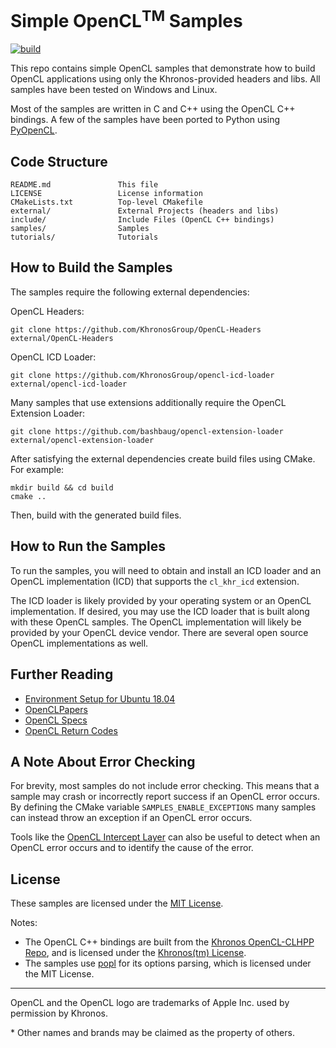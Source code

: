 # Simple OpenCL<sup>TM</sup> Samples

[![build](https://github.com/bashbaug/SimpleOpenCLSamples/workflows/build/badge.svg?branch=main)](https://github.com/bashbaug/SimpleOpenCLSamples/actions?query=workflow%3Abuild+branch%3Amain)

This repo contains simple OpenCL samples that demonstrate how to build
OpenCL applications using only the Khronos-provided headers and libs.
All samples have been tested on Windows and Linux.

Most of the samples are written in C and C++ using the OpenCL C++ bindings.
A few of the samples have been ported to Python using [PyOpenCL](https://pypi.org/project/pyopencl/).


## Code Structure

```
README.md               This file
LICENSE                 License information
CMakeLists.txt          Top-level CMakefile
external/               External Projects (headers and libs)
include/                Include Files (OpenCL C++ bindings)
samples/                Samples
tutorials/              Tutorials
```

## How to Build the Samples

The samples require the following external dependencies:

OpenCL Headers:

    git clone https://github.com/KhronosGroup/OpenCL-Headers external/OpenCL-Headers

OpenCL ICD Loader:

    git clone https://github.com/KhronosGroup/opencl-icd-loader external/opencl-icd-loader

Many samples that use extensions additionally require the OpenCL Extension Loader:

    git clone https://github.com/bashbaug/opencl-extension-loader external/opencl-extension-loader

After satisfying the external dependencies create build files using CMake.  For example:

    mkdir build && cd build
    cmake ..

Then, build with the generated build files.

## How to Run the Samples

To run the samples, you will need to obtain and install an ICD loader and an 
OpenCL implementation (ICD) that supports the `cl_khr_icd` extension.

The ICD loader is likely provided by your operating system or an OpenCL
implementation.  If desired, you may use the ICD loader that is built along 
with these OpenCL samples.  The OpenCL implementation will likely be provided 
by your OpenCL device vendor.  There are several open source OpenCL
implementations as well.

## Further Reading

* [Environment Setup for Ubuntu 18.04](docs/env/ubuntu/18.04.md)
* [OpenCLPapers](https://github.com/bashbaug/OpenCLPapers)
* [OpenCL Specs](https://www.khronos.org/registry/OpenCL/specs/)
* [OpenCL Return Codes](https://streamhpc.com/blog/2013-04-28/opencl-error-codes/)

## A Note About Error Checking

For brevity, most samples do not include error checking. This means that a
sample may crash or incorrectly report success if an OpenCL error occurs. By
defining the CMake variable `SAMPLES_ENABLE_EXCEPTIONS` many samples can instead
throw an exception if an OpenCL error occurs.

Tools like the [OpenCL Intercept Layer](https://github.com/intel/opencl-intercept-layer)
can also be useful to detect when an OpenCL error occurs and to identify the
cause of the error.

## License

These samples are licensed under the [MIT License](LICENSE).

Notes:
* The OpenCL C++ bindings are built from the
[Khronos OpenCL-CLHPP Repo](https://github.com/KhronosGroup/OpenCL-CLHPP),
and is licensed under the
[Khronos(tm) License](https://github.com/KhronosGroup/OpenCL-CLHPP/blob/master/LICENSE.txt).
* The samples use [popl](https://github.com/badaix/popl) for its options
parsing, which is licensed under the MIT License.

---
OpenCL and the OpenCL logo are trademarks of Apple Inc. used by permission by Khronos.

\* Other names and brands may be claimed as the property of others.